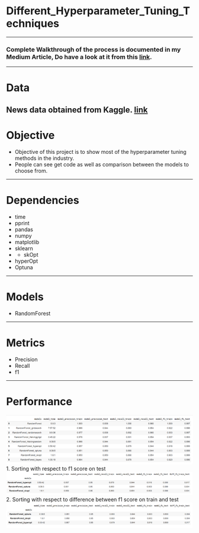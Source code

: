 # Different_Hyperparameter_Tuning_Techniques
---
### **Complete Walkthrough** of the process is documented in my **Medium Article**, Do have a look at it from this [link](https://abhigyan-singh282.medium.com/different-types-of-hyper-parameter-tuning-3d99ca624baa).
---

# **Data**
News data obtained from Kaggle. [link](https://www.kaggle.com/colearninglounge/predicting-pulsar-starintermediate)
</br>
---

# **Objective**
- Objective of this project is to show most of the hyperparameter tuning methods in the industry.
- People can see get code as well as comparison between the models to choose from.
---

# **Dependencies**
- time
- pprint
- pandas
- numpy
- matplotlib
- sklearn
- - skOpt
- hyperOpt
- Optuna
---

# **Models**
- RandomForest
---

# **Metrics**
- Precision
- Recall
- f1
---

# **Performance**
<img alt="Result" src="Result/result1.png"/>
1. Sorting with respect to f1 score on test
<img alt="Result" src="Result/result_test_f1.png"/>
2. Sorting with respect to difference between f1 score on train and test
<img alt="Result" src="Result/result_train_test_f1.png"/>
